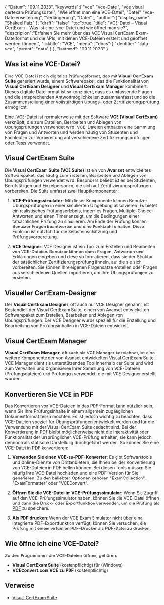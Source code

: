{
"Datum": "09.11.2023",
   "keywords":[
"vce",
"vce-Datei",
"vce visual certexam Prüfungsdatei",
"Wie öffnet man eine VCE-Datei",
"Datei",
"vce-Dateierweiterung",
"Verlängerung",
"Datei"
],
   "author":{
"display_name": "Shakeel Faiz"
},
"draft": "false",
"toc":true,
"title": "VCE-Datei – Visual CertExam – Was ist eine .vce-Datei und wie öffnet man sie?",
   "description":"Erfahren Sie mehr über das VCE Visual CertExam Exam-Dateiformat und die APIs, mit denen VCE-Dateien erstellt und geöffnet werden können.",
"linktitle": "VCE",
   "menu":{
      "docs":{
         "identifier":"data-vce",
"parent": "data"
}
},
"lastmod": "09.11.2023"
}

## Was ist eine VCE-Datei?

Eine VCE-Datei ist ein digitales Prüfungsformat, das mit **Visual CertExam Suite** generiert wurde, einem Softwarepaket, das die Funktionalität von **Visual CertExam Designer** und **Visual CertExam Manager** kombiniert. Dieses digitale Dateiformat ist so konzipiert, dass es umfassende Fragen und die entsprechenden Antwortmöglichkeiten zusammenfasst und so die Zusammenstellung einer vollständigen Übungs- oder Zertifizierungsprüfung ermöglicht.

Eine .VCE-Datei ist normalerweise mit der Software **VCE (Visual CertExam)** verknüpft, die zum Erstellen, Bearbeiten und Ablegen von Übungsprüfungen verwendet wird. VCE-Dateien enthalten eine Sammlung von Fragen und Antworten und werden häufig von Studenten und Fachleuten zur Vorbereitung auf verschiedene Zertifizierungsprüfungen oder Tests verwendet.

## Visual CertExam Suite

Die **Visual CertExam Suite (VCE Suite)** ist ein von **Avanset** entwickeltes Softwarepaket, das häufig zum Erstellen, Bearbeiten und Ablegen von Übungsprüfungen verwendet wird. Besonders beliebt ist es bei Studenten, Berufstätigen und Einzelpersonen, die sich auf Zertifizierungsprüfungen vorbereiten. Die Suite umfasst zwei Hauptkomponenten:

1. **VCE-Prüfungssimulator:** Mit dieser Komponente können Benutzer Übungsprüfungen in einer simulierten Umgebung absolvieren. Es bietet ein realistisches Prüfungserlebnis, indem es Fragen, Multiple-Choice-Antworten und einen Timer anzeigt, um die Bedingungen einer tatsächlichen Prüfung zu simulieren. Am Ende der Prüfung können Benutzer Fragen beantworten und eine Punktzahl erhalten. Diese Funktion ist nützlich für die Selbsteinschätzung und Prüfungsvorbereitung.
    


2. **VCE Designer:** VCE Designer ist ein Tool zum Erstellen und Bearbeiten von VCE-Dateien. Benutzer können damit Fragen, Antworten und Erklärungen eingeben und diese so formatieren, dass sie der Struktur der tatsächlichen Zertifizierungsprüfung ähneln, auf die sie sich vorbereiten. Sie können Ihre eigenen Fragensätze erstellen oder Fragen aus verschiedenen Quellen importieren, um Ihre Übungsprüfungen zu erstellen.

## Visueller CertExam-Designer

Der **Visual CertExam Designer**, oft auch nur VCE Designer genannt, ist Bestandteil der Visual CertExam Suite, einem von Avanset entwickelten Softwarepaket zum Erstellen, Bearbeiten und Ablegen von Übungsprüfungen. Der VCE Designer wurde speziell für die Erstellung und Bearbeitung von Prüfungsinhalten in VCE-Dateien entwickelt.

## Visual CertExam Manager

**Visual CertExam Manager**, oft auch als VCE Manager bezeichnet, ist eine weitere Komponente der von Avanset entwickelten Visual CertExam Suite. VCE Manager dient als unterstützendes Tool innerhalb der Suite und wird zum Verwalten und Organisieren Ihrer Sammlung von VCE-Dateien (Prüfungsdateien) und Prüfungen verwendet, die mit VCE Designer erstellt wurden.

## Konvertieren Sie VCE in PDF

Das Konvertieren von VCE-Dateien in das PDF-Format kann nützlich sein, wenn Sie Ihre Prüfungsinhalte in einem allgemein zugänglichen Dokumentformat teilen möchten. Es ist jedoch wichtig zu beachten, dass VCE-Dateien speziell für Übungsprüfungen entwickelt wurden und für die Verwendung mit der Visual CertExam Suite gedacht sind. Bei der Konvertierung in PDF bleibt möglicherweise nicht die Interaktivität oder Funktionalität der ursprünglichen VCE-Prüfung erhalten, sie kann jedoch dennoch als statische Darstellung durchgeführt werden. So können Sie eine VCE-Datei in PDF konvertieren:

1. **Verwenden Sie einen VCE-zu-PDF-Konverter**: Es gibt Softwaretools und Online-Dienste von Drittanbietern, die Ihnen bei der Konvertierung von VCE-Dateien in PDF helfen können. Bei diesen Tools müssen Sie häufig Ihre VCE-Datei hochladen und eine PDF-Version für Sie generieren. Zu den beliebten Optionen gehören "ExamCollection", "ExamFormatter" oder "VCEConvert".
    


2. **Öffnen Sie die VCE-Datei im VCE-Prüfungssimulator**: Wenn Sie Zugriff auf den VCE-Prüfungssimulator haben, können Sie die VCE-Datei öffnen und dann die Druck- oder Exportfunktion verwenden, um die Prüfung als [PDF](/pdf/) zu speichern.

3. **Als PDF drucken**: Wenn der VCE Exam Simulator nicht über eine integrierte PDF-Exportfunktion verfügt, können Sie versuchen, die Prüfung mit einem virtuellen PDF-Drucker als PDF-Datei zu drucken.

## Wie öffne ich eine VCE-Datei?

Zu den Programmen, die VCE-Dateien öffnen, gehören:

- **Visual CertExam Suite** (kostenpflichtig) für (Windows)
- **VCEConvert.com VCE zu PDF** (kostenpflichtig)

## Verweise
* [Visual CertExam Suite](https://www.avanset.com/products/visual-certexam-suite.html)
